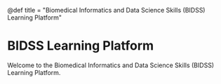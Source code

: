 @def title = "Biomedical Informatics and Data Science Skills (BIDSS) Learning Platform"

# BIDSS Learning Platform

Welcome to the Biomedical Informatics and Data Science Skills (BIDSS) Learning Platform.
